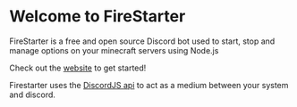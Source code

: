 # Welcome to FireStarter

FireStarter is a free and open source Discord bot used to start, stop and manage options on your minecraft servers using Node.js

Check out the [website](https://fire-starter-website.vercel.app/) to get started!

Firestarter uses the [DiscordJS api](https://discord.js.org/#/) to act as a medium between your system and discord.
